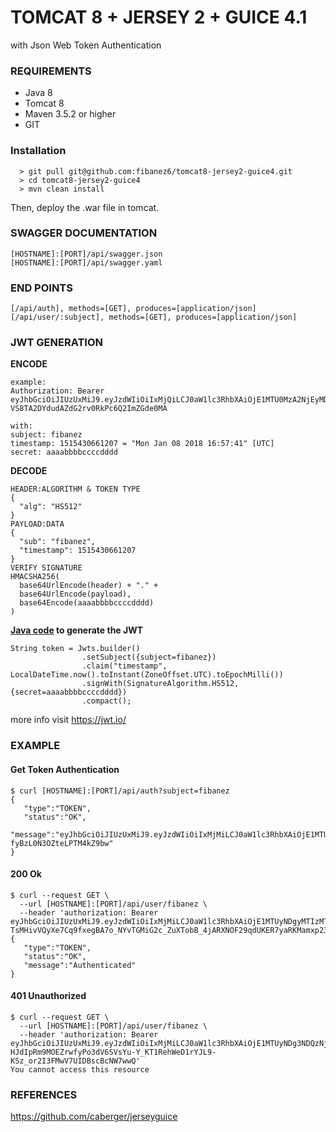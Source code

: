 # TOMCAT 8 + JERSEY 2 + GUICE 4.1

with Json Web Token Authentication

### REQUIREMENTS
* Java 8
* Tomcat 8
* Maven 3.5.2 or higher
* GIT

### Installation
```
  > git pull git@github.com:fibanez6/tomcat8-jersey2-guice4.git
  > cd tomcat8-jersey2-guice4
  > mvn clean install
```

Then, deploy the .war file in tomcat.

### SWAGGER DOCUMENTATION
```
[HOSTNAME]:[PORT]/api/swagger.json
[HOSTNAME]:[PORT]/api/swagger.yaml
```

### END POINTS
```
[/api/auth], methods=[GET], produces=[application/json]
[/api/user/:subject], methods=[GET], produces=[application/json]
```

### JWT GENERATION
**ENCODE**
```
example: 
Authorization: Bearer eyJhbGciOiJIUzUxMiJ9.eyJzdWIiOiIxMjQiLCJ0aW1lc3RhbXAiOjE1MTU0MzA2NjEyMDd9.yYxHVpwSyGb3Q7g2FxTI2SJcBV6KwTnt2gCGn7UyLcHWVJwoCc-VS8TA2DYdudAZdG2rv0RkPc6Q2ImZGde0MA

with:
subject: fibanez
timestamp: 1515430661207 = "Mon Jan 08 2018 16:57:41" [UTC]
secret: aaaabbbbccccdddd
```
**DECODE**
```
HEADER:ALGORITHM & TOKEN TYPE
{
  "alg": "HS512"
}
PAYLOAD:DATA
{
  "sub": "fibanez",
  "timestamp": 1515430661207
}
VERIFY SIGNATURE
HMACSHA256(
  base64UrlEncode(header) + "." +
  base64UrlEncode(payload), 
  base64Encode(aaaabbbbccccdddd)
)
```

**[Java code](/src/main/java/com/fibanez/jersey2/service/TokenServiceImpl.java) to generate the JWT**
```
String token = Jwts.builder()
                .setSubject({subject=fibanez})
                .claim("timestamp", LocalDateTime.now().toInstant(ZoneOffset.UTC).toEpochMilli())
                .signWith(SignatureAlgorithm.HS512, {secret=aaaabbbbccccdddd})
                .compact();
```

more info visit https://jwt.io/


### EXAMPLE

#### Get Token Authentication
```
$ curl [HOSTNAME]:[PORT]/api/auth?subject=fibanez
{  
   "type":"TOKEN",
   "status":"OK",
   "message":"eyJhbGciOiJIUzUxMiJ9.eyJzdWIiOiIxMjMiLCJ0aW1lc3RhbXAiOjE1MTUyNDgyMzYxMTJ9.xuNfvauKQOdHMkHTXIdhGvXxDqBRVcgjexKcNYdSbXzqO0eoPRwxblmUdye4O6o-fyBzL0N3OZteLPTM4kZ9bw"
}
```

#### 200 Ok
```
$ curl --request GET \
  --url [HOSTNAME]:[PORT]/api/user/fibanez \
  --header 'authorization: Bearer eyJhbGciOiJIUzUxMiJ9.eyJzdWIiOiIxMjMiLCJ0aW1lc3RhbXAiOjE1MTUyNDgyMTIzMTB9.aH6C0HM-TsMHivVQyXe7Cq9fxegBA7o_NYvTGMiG2c_ZuXTobB_4jARXNOF29qdUKER7yaRKMamxp23EDEUuyA'
{  
   "type":"TOKEN",
   "status":"OK",
   "message":"Authenticated"
}
```

#### 401 Unauthorized
```
$ curl --request GET \
  --url [HOSTNAME]:[PORT]/api/user/fibanez \
  --header 'authorization: Bearer eyJhbGciOiJIUzUxMiJ9.eyJzdWIiOiIxMjMiLCJ0aW1lc3RhbXAiOjE1MTUyNDg3NDQzNjN9.eLTFYZeviVA-HJdIpRm9MOEZrwfyPo3dV6SVsYu-Y_KT1RehWeD1rYJL9-KSz_or2I3FMwV7UIDBscBcNW7wwQ'
You cannot access this resource
```

### REFERENCES
https://github.com/caberger/jerseyguice
